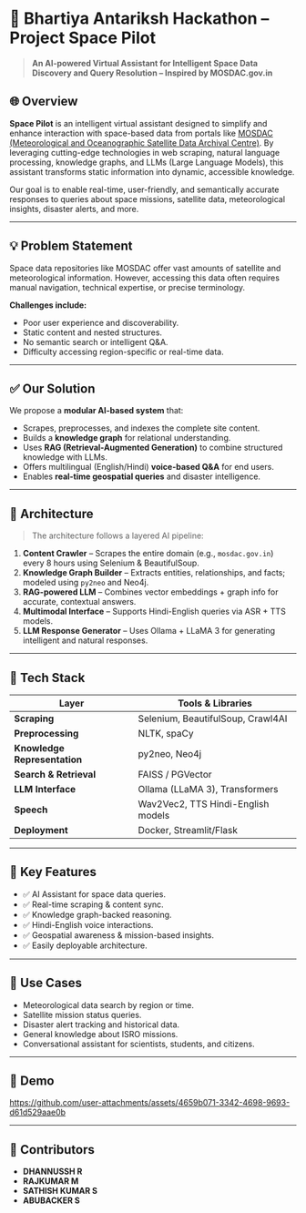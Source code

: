 # 🚀 Bhartiya Antariksh Hackathon – Project Space Pilot

> **An AI-powered Virtual Assistant for Intelligent Space Data Discovery and Query Resolution – Inspired by MOSDAC.gov.in**

## 🌐 Overview

**Space Pilot** is an intelligent virtual assistant designed to simplify and enhance interaction with space-based data from portals like [MOSDAC (Meteorological and Oceanographic Satellite Data Archival Centre)](https://www.mosdac.gov.in). By leveraging cutting-edge technologies in web scraping, natural language processing, knowledge graphs, and LLMs (Large Language Models), this assistant transforms static information into dynamic, accessible knowledge.

Our goal is to enable real-time, user-friendly, and semantically accurate responses to queries about space missions, satellite data, meteorological insights, disaster alerts, and more.

---

## 💡 Problem Statement

Space data repositories like MOSDAC offer vast amounts of satellite and meteorological information. However, accessing this data often requires manual navigation, technical expertise, or precise terminology.

**Challenges include:**
- Poor user experience and discoverability.
- Static content and nested structures.
- No semantic search or intelligent Q&A.
- Difficulty accessing region-specific or real-time data.

---

## ✅ Our Solution

We propose a **modular AI-based system** that:
- Scrapes, preprocesses, and indexes the complete site content.
- Builds a **knowledge graph** for relational understanding.
- Uses **RAG (Retrieval-Augmented Generation)** to combine structured knowledge with LLMs.
- Offers multilingual (English/Hindi) **voice-based Q&A** for end users.
- Enables **real-time geospatial queries** and disaster intelligence.

---

## 🧠 Architecture

> The architecture follows a layered AI pipeline:

1. **Content Crawler** – Scrapes the entire domain (e.g., `mosdac.gov.in`) every 8 hours using Selenium & BeautifulSoup.
2. **Knowledge Graph Builder** – Extracts entities, relationships, and facts; modeled using `py2neo` and Neo4j.
3. **RAG-powered LLM** – Combines vector embeddings + graph info for accurate, contextual answers.
4. **Multimodal Interface** – Supports Hindi-English queries via ASR + TTS models.
5. **LLM Response Generator** – Uses Ollama + LLaMA 3 for generating intelligent and natural responses.

---

## 🧰 Tech Stack

| Layer | Tools & Libraries |
|-------|-------------------|
| **Scraping** | Selenium, BeautifulSoup, Crawl4AI |
| **Preprocessing** | NLTK, spaCy |
| **Knowledge Representation** | py2neo, Neo4j |
| **Search & Retrieval** | FAISS / PGVector |
| **LLM Interface** | Ollama (LLaMA 3), Transformers |
| **Speech** | Wav2Vec2, TTS Hindi-English models |
| **Deployment** | Docker, Streamlit/Flask |

---

## 🎯 Key Features

- ✅ AI Assistant for space data queries.
- ✅ Real-time scraping & content sync.
- ✅ Knowledge graph-backed reasoning.
- ✅ Hindi-English voice interactions.
- ✅ Geospatial awareness & mission-based insights.
- ✅ Easily deployable architecture.

---

## 📌 Use Cases

- Meteorological data search by region or time.
- Satellite mission status queries.
- Disaster alert tracking and historical data.
- General knowledge about ISRO missions.
- Conversational assistant for scientists, students, and citizens.

---

## 🤖 Demo


https://github.com/user-attachments/assets/4659b071-3342-4698-9693-d61d529aae0b


---

## 🧪 Contributors

- **DHANNUSSH R**
- **RAJKUMAR M**
- **SATHISH KUMAR S**
- **ABUBACKER S**
